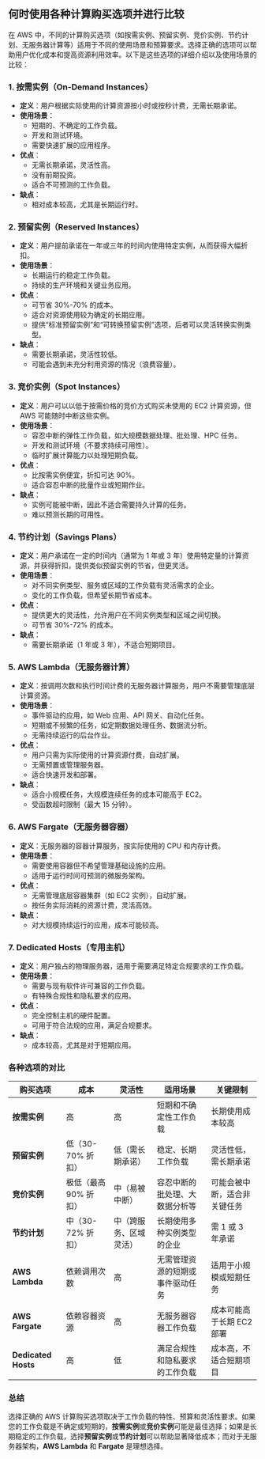 ## 何时使用各种计算购买选项并进行比较

在 AWS 中，不同的计算购买选项（如按需实例、预留实例、竞价实例、节约计划、无服务器计算等）适用于不同的使用场景和预算要求。选择正确的选项可以帮助用户优化成本和提高资源利用效率。以下是这些选项的详细介绍以及使用场景的比较：

### 1. **按需实例（On-Demand Instances）**
- **定义**：用户根据实际使用的计算资源按小时或按秒计费，无需长期承诺。
- **使用场景**：
  - 短期的、不确定的工作负载。
  - 开发和测试环境。
  - 需要快速扩展的应用程序。
- **优点**：
  - 无需长期承诺，灵活性高。
  - 没有前期投资。
  - 适合不可预测的工作负载。
- **缺点**：
  - 相对成本较高，尤其是长期运行时。

### 2. **预留实例（Reserved Instances）**
- **定义**：用户提前承诺在一年或三年的时间内使用特定实例，从而获得大幅折扣。
- **使用场景**：
  - 长期运行的稳定工作负载。
  - 持续的生产环境和关键业务应用。
- **优点**：
  - 可节省 30%-70% 的成本。
  - 适合对资源使用较为确定的长期应用。
  - 提供“标准预留实例”和“可转换预留实例”选项，后者可以灵活转换实例类型。
- **缺点**：
  - 需要长期承诺，灵活性较低。
  - 可能会遇到未充分利用资源的情况（浪费容量）。

### 3. **竞价实例（Spot Instances）**
- **定义**：用户可以以低于按需价格的竞价方式购买未使用的 EC2 计算资源，但 AWS 可能随时中断这些实例。
- **使用场景**：
  - 容忍中断的弹性工作负载，如大规模数据处理、批处理、HPC 任务。
  - 开发和测试环境（不要求持续可用性）。
  - 临时扩展计算能力以处理短期负载。
- **优点**：
  - 比按需实例便宜，折扣可达 90%。
  - 适合容忍中断的批量作业或短期作业。
- **缺点**：
  - 实例可能被中断，因此不适合需要持久计算的任务。
  - 难以预测长期的可用性。

### 4. **节约计划（Savings Plans）**
- **定义**：用户承诺在一定的时间内（通常为 1 年或 3 年）使用特定量的计算资源，并获得折扣，提供类似预留实例的节省，但更灵活。
- **使用场景**：
  - 对不同实例类型、服务或区域的工作负载有灵活需求的企业。
  - 变化的工作负载，但希望长期节省成本。
- **优点**：
  - 提供更大的灵活性，允许用户在不同实例类型和区域之间切换。
  - 可节省 30%-72% 的成本。
- **缺点**：
  - 需要长期承诺（1 年或 3 年），不适合短期项目。

### 5. **AWS Lambda（无服务器计算）**
- **定义**：按调用次数和执行时间计费的无服务器计算服务，用户不需要管理底层计算资源。
- **使用场景**：
  - 事件驱动的应用，如 Web 应用、API 网关、自动化任务。
  - 短期或不频繁的任务，如定期数据处理任务、数据流分析。
  - 无需持续运行的后台作业。
- **优点**：
  - 用户只需为实际使用的计算资源付费，自动扩展。
  - 无需预置或管理服务器。
  - 适合快速开发和部署。
- **缺点**：
  - 适合小规模任务，大规模连续任务的成本可能高于 EC2。
  - 受函数超时限制（最大 15 分钟）。

### 6. **AWS Fargate（无服务器容器）**
- **定义**：无服务器的容器计算服务，按实际使用的 CPU 和内存计费。
- **使用场景**：
  - 需要使用容器但不希望管理基础设施的应用。
  - 适用于运行时间可预测的微服务架构。
- **优点**：
  - 无需管理底层容器集群（如 EC2 实例），自动扩展。
  - 按任务实际消耗的资源计费，灵活高效。
- **缺点**：
  - 对大规模持续运行的应用，成本可能较高。

### 7. **Dedicated Hosts（专用主机）**
- **定义**：用户独占的物理服务器，适用于需要满足特定合规要求的工作负载。
- **使用场景**：
  - 需要与现有软件许可兼容的工作负载。
  - 有特殊合规性和隐私要求的应用。
- **优点**：
  - 完全控制主机的硬件配置。
  - 可用于符合法规的应用，满足合规要求。
- **缺点**：
  - 成本较高，尤其是对于短期应用。

### 各种选项的对比

| **购买选项**      | **成本**       | **灵活性**           | **适用场景**                         | **关键限制**              |
|-------------------|----------------|----------------------|--------------------------------------|---------------------------|
| **按需实例**      | 高              | 高                    | 短期和不确定性工作负载              | 长期使用成本较高          |
| **预留实例**      | 低（30-70% 折扣）| 低（需长期承诺）       | 稳定、长期工作负载                  | 灵活性低，需长期承诺       |
| **竞价实例**      | 极低（最高90% 折扣）| 中（易被中断）        | 容忍中断的批处理、大数据分析等      | 可能会被中断，适合非关键任务 |
| **节约计划**      | 中（30-72% 折扣）| 中（跨服务、区域灵活） | 长期使用多种实例类型的企业          | 需 1 或 3 年承诺           |
| **AWS Lambda**     | 依赖调用次数   | 高                    | 无需管理资源的短期或事件驱动任务    | 适用于小规模或短期任务      |
| **AWS Fargate**    | 依赖容器资源   | 高                    | 无服务器容器工作负载                | 成本可能高于长期 EC2 部署   |
| **Dedicated Hosts**| 高              | 低                    | 满足合规性和隐私要求的工作负载      | 成本高，不适合短期项目      |

### 总结

选择正确的 AWS 计算购买选项取决于工作负载的特性、预算和灵活性要求。如果您的工作负载是不确定或短期的，**按需实例**或**竞价实例**可能是最佳选择；如果是长期稳定的工作负载，选择**预留实例**或**节约计划**可以帮助显著降低成本；而对于无服务器架构，**AWS Lambda** 和 **Fargate** 是理想选择。